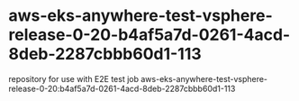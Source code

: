 # aws-eks-anywhere-test-vsphere-release-0-20-b4af5a7d-0261-4acd-8deb-2287cbbb60d1-113
repository for use with E2E test job aws-eks-anywhere-test-vsphere-release-0-20:b4af5a7d-0261-4acd-8deb-2287cbbb60d1-113
